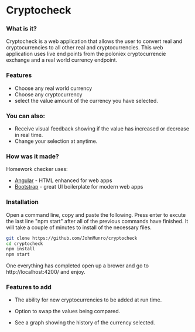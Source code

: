 # Cryptocheck

### What is it?

Cryptocheck is a web application that allows the user to convert real and cryptocurrencies to all other real and cryptocurrencies. This web application uses live end points from the poloniex cryptocurrencie exchange and a real world currency endpoint. 




### Features


  - Choose any real world currency
  - Choose any cryptocurrency
  - select the value amount of the currency you have selected.


### You can also:
  - Receive visual feedback showing if the value has increased or decrease in real time.
  - Change your selection at anytime.

### How was it made?

Homework checker uses:

* [Angular] - HTML enhanced for web apps
* [Bootstrap] - great UI boilerplate for modern web apps

### Installation

Open a command line, copy and paste the following. Press enter to excute the last line "npm start" after all of the previous commands have finished. It will take a couple of minutes to install of the necessary files.
```sh
git clone https://github.com/JohnMunro/cryptocheck
cd cryptocheck
npm install
npm start
```
One everything has completed open up a brower and go to http://localhost:4200/ and enjoy.

### Features to add
- The ability for new cryptocurrencies to be added at run time.
- Option to swap the values being compared.
- See a graph showing the history of the currency selected.



   [Bootstrap]: <http://twitter.github.com/bootstrap/>
   [Angular]: <https://angular.io/>
   [Firebase]: <https://firebase.google.com/>
    
